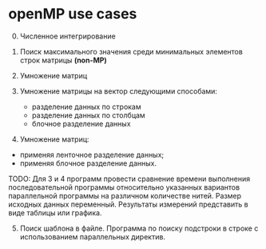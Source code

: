 # openMP use cases
0. Численное интегрирование
1. Поиск максимального значения среди минимальных элементов строк матрицы **(non-MP)**
2. Умножение матриц
3. Умножение матрицы на вектор следующими способами:

    - разделение данных по строкам
    - разделение данных по столбцам
    - блочное разделение данных

4. Умножение матриц:

- применяя ленточное разделение данных;
- применяя блочное разделение данных.

TODO: Для 3 и 4 программ провести сравнение времени выполнения последовательной программы относительно указанных вариантов параллельной программы на различном количестве нитей. Размер исходных данных переменный. Результаты измерений представить в виде таблицы или графика.

5. Поиск шаблона в файле. Программа по поиску подстроки в строке с использованием параллельных директив.
